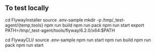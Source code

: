 ## To test locally
cd FlywayInstaller
source .env-sample
mkdir -p /tmp/_test-agent/{temp,tools}
npm run build
npm run pack
npm run start
export PATH=/tmp/_test-agent/tools/flyway/6.2.0/x64:$PATH

cd FlywayCLI/
source .env-sample
npm run start
npm run build
npm run pack
npm run start
